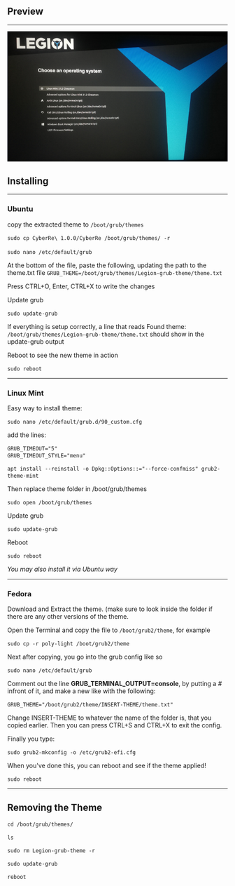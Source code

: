 ## Preview
---
![Grub Preview "Screenshot"](LegionThemePreviev.png)

## Installing
---
### Ubuntu
copy the extracted theme to `/boot/grub/themes`
```
sudo cp CyberRe\ 1.0.0/CyberRe /boot/grub/themes/ -r

sudo nano /etc/default/grub
```

At the bottom of the file, paste the following, updating the path to the theme.txt file
`GRUB_THEME=/boot/grub/themes/Legion-grub-theme/theme.txt`

Press CTRL+O, Enter, CTRL+X to write the changes

Update grub
```
sudo update-grub
```
If everything is setup correctly, a line that reads Found theme: `/boot/grub/themes/Legion-grub-theme/theme.txt` should show in the update-grub output

Reboot to see the new theme in action
```
sudo reboot
```
---
### Linux Mint
Easy way to install theme:
```
sudo nano /etc/default/grub.d/90_custom.cfg
```
add the lines:
```
GRUB_TIMEOUT="5"
GRUB_TIMEOUT_STYLE="menu"
```

```
apt install --reinstall -o Dpkg::Options::="--force-confmiss" grub2-theme-mint
```
Then replace theme folder in /boot/grub/themes
```
sudo open /boot/grub/themes
```
Update grub
```
sudo update-grub
```
Reboot
```
sudo reboot
```

 *You may also install it via Ubuntu way*
 
---
### Fedora
Download and Extract the theme. (make sure to look inside the folder if there are any other versions of the theme.

Open the Terminal and copy the file to `/boot/grub2/theme`, for example
```
sudo cp -r poly-light /boot/grub2/theme
```

  
Next after copying, you go into the grub config like so
```
sudo nano /etc/default/grub
```

  
Comment out the line **GRUB_TERMINAL_OUTPUT=console**, by putting a # infront of it, and make a new like with the following:
```
GRUB_THEME="/boot/grub2/theme/INSERT-THEME/theme.txt"
```
Change INSERT-THEME to whatever the name of the folder is, that you copied earlier. Then you can press CTRL+S and CTRL+X to exit the config.

  

Finally you type:
```
sudo grub2-mkconfig -o /etc/grub2-efi.cfg
```

When you've done this, you can reboot and see if the theme applied!
```
sudo reboot
```

---


## Removing the Theme

```
cd /boot/grub/themes/
```
```
ls
```
```
sudo rm Legion-grub-theme -r
```
```
sudo update-grub
```
```
reboot
```

